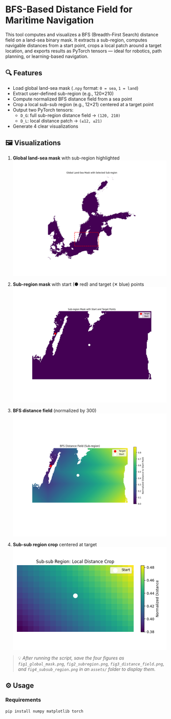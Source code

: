 # BFS-Based Distance Field for Maritime Navigation

This tool computes and visualizes a BFS (Breadth-First Search) distance field on a land-sea binary mask. It extracts a sub-region, computes navigable distances from a start point, crops a local patch around a target location, and exports results as PyTorch tensors — ideal for robotics, path planning, or learning-based navigation.

## 🔍 Features

- Load global land-sea mask (`.npy` format: `0 = sea`, `1 = land`)
- Extract user-defined sub-region (e.g., 120×210)
- Compute normalized BFS distance field from a sea point
- Crop a local sub-sub region (e.g., 12×21) centered at a target point
- Output two PyTorch tensors:
  - `D_G`: full sub-region distance field → `(120, 210)`
  - `D_L`: local distance patch → `(≤12, ≤21)`
- Generate 4 clear visualizations

## 🖼️ Visualizations

1. **Global land-sea mask** with sub-region highlighted  
   ![Global Mask](assets/fig1_global_mask.png)

2. **Sub-region mask** with start (● red) and target (✕ blue) points  
   ![Sub-region](assets/fig2_subregion.png)

3. **BFS distance field** (normalized by 300)  
   ![Distance Field](assets/fig3_distance_field.png)

4. **Sub-sub region crop** centered at target  
   ![Local Crop](assets/fig4_subsub_region.png)

> 💡 *After running the script, save the four figures as `fig1_global_mask.png`, `fig2_subregion.png`, `fig3_distance_field.png`, and `fig4_subsub_region.png` in an `assets/` folder to display them.*

## ⚙️ Usage

### Requirements
```bash
pip install numpy matplotlib torch
